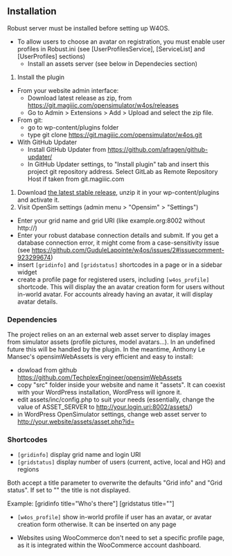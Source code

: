 ## Installation

Robust server must be installed before setting up W4OS.

- To allow users to choose an avatar on registration, you must enable user
profiles in Robust.ini (see [UserProfilesService], [ServiceList] and
  [UserProfiles] sections)
  - Install an assets server (see below in Dependecies section)

1. Install the plugin
  * From your website admin interface:
    - Download latest release as zip, from https://git.magiiic.com/opensimulator/w4os/releases
    - Go to Admin > Extensions > Add > Upload and select the zip file.
  * From git:
    - go to wp-content/plugins folder
    - type
      git clone https://git.magiiic.com/opensimulator/w4os.git
  * With GitHub Updater
    - Install GitHub Updater from https://github.com/afragen/github-updater/
    - In GitHub Updater settings, to "Install plugin" tab and insert this project
      git repository address. Select GitLab as Remote Repository Host if taken
      from git.magiiic.com

1. Download [the latest stable
   release](https://magiiic.com/updates/?action=download&slug=w4os), unzip it in
   your wp-content/plugins and activate it.
2. Visit OpenSim settings (admin menu > "Opensim" > "Settings")
  - Enter your grid name and grid URI (like example.org:8002 without http://)
  - Enter your robust database connection details and submit. If you get a
    database connection error, it might come from a case-sensitivity issue (see
    https://github.com/GuduleLapointe/w4os/issues/2#issuecomment-923299674)
  - insert `[gridinfo]` and `[gridstatus]` shortcodes in a page or in a sidebar widget
  - create a profile page for registered users, including `[w4os_profile]` shortcode.
    This will display the an avatar creation form for users without in-world avatar.
    For accounts already having an avatar, it will display avatar details.

### Dependencies

The project relies on an an external web asset server to display images from
simulator assets (profile pictures, model avatars...). In an undefined future
this will be handled by the plugin. In the meantime, Anthony Le Mansec's
opensimWebAssets is very efficient and easy to install:

  - dowload from github https://github.com/TechplexEngineer/opensimWebAssets
  - copy "src" folder inside your website and name it "assets". It can coexist
    with your WordPress installation, WordPress will ignore it.
  - edit assets/inc/config.php to suit your needs (essentially, change the value
    of ASSET_SERVER to http://your.login.uri:8002/assets/)
  - in WordPress OpenSimulator settings, change web asset server to
    http://your.website/assets/asset.php?id=

### Shortcodes

* `[gridinfo]` display grid name and login URI
* `[gridstatus]` display number of users (current, active, local and HG) and regions

Both accept a title parameter to overwrite the defaults "Grid info"
and "Grid status". If set to "" the title is not displayed.

Example:
[gridinfo title="Who's there"]
[gridstatus title=""]

* `[w4os_profile]` show in-world profile if user has an avatar, or avatar
  creation form otherwise. It can be inserted on any page

* Websites using WooCommerce don't need to set a specific profile page, as it is
  integrated within the WooCommerce account dashboard.
